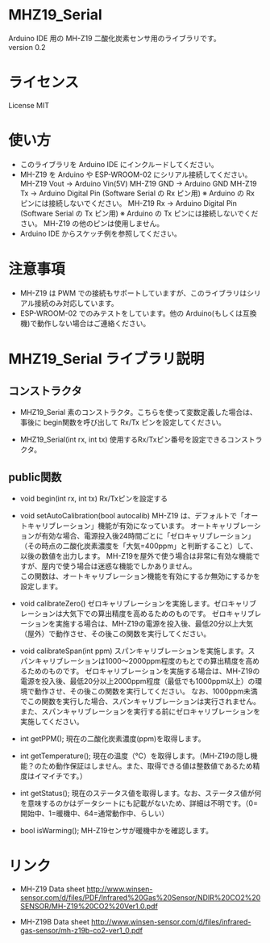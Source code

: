 # MHZ19_Serial 
Arduino IDE 用の MH-Z19 二酸化炭素センサ用のライブラリです。  
version 0.2

# ライセンス
License MIT

# 使い方

* このライブラリを Arduino IDE にインクルードしてください。
* MH-Z19 を Arduino や ESP-WROOM-02 にシリアル接続してください。
    MH-Z19 Vout → Arduino Vin(5V)
    MH-Z19 GND  → Arduino GND
    MH-Z19 Tx   → Arduino Digital Pin (Software Serial の Rx ピン用)  ※ Arduino の Rx ピンには接続しないでください。
    MH-Z19 Rx   → Arduino Digital Pin (Software Serial の Tx ピン用)  ※ Arduino の Tx ピンには接続しないでください。
    MH-Z19 の他のピンは使用しません。
* Arduino IDE からスケッチ例を参照してください。

# 注意事項

* MH-Z19 は PWM での接続もサポートしていますが、このライブラリはシリアル接続のみ対応しています。
* ESP-WROOM-02 でのみテストをしています。他の Arduino(もしくは互換機)で動作しない場合はご連絡ください。

# MHZ19_Serial ライブラリ説明

## コンストラクタ

* MHZ19_Serial
  素のコンストラクタ。こちらを使って変数定義した場合は、事後に begin関数を呼び出して Rx/Tx ピンを設定してください。

* MHZ19_Serial(int rx, int tx)
  使用するRx/Txピン番号を設定できるコンストラクタ。

## public関数

* void begin(int rx, int tx)
  Rx/Txピンを設定する
  
* void setAutoCalibration(bool autocalib)
  MH-Z19 は、デフォルトで「オートキャリブレーション」機能が有効になっています。
  オートキャリブレーションが有効な場合、電源投入後24時間ごとに「ゼロキャリブレーション」（その時点の二酸化炭素濃度を「大気=400ppm」と判断すること）して、以後の数値を出力します。
  MH-Z19を屋外で使う場合は非常に有効な機能ですが、屋内で使う場合は迷惑な機能でしかありません。  
  この関数は、オートキャリブレーション機能を有効にするか無効にするかを設定します。

* void calibrateZero()
  ゼロキャリブレーションを実施します。ゼロキャリブレーションは大気下での算出精度を高めるためのものです。
  ゼロキャリブレーションを実施する場合は、MH-Z19の電源を投入後、最低20分以上大気（屋外）で動作させ、その後この関数を実行してください。

* void calibrateSpan(int ppm)
  スパンキャリブレーションを実施します。スパンキャリブレーションは1000～2000ppm程度のもとでの算出精度を高めるためのものです。
  ゼロキャリブレーションを実施する場合は、MH-Z19の電源を投入後、最低20分以上2000ppm程度（最低でも1000ppm以上）の環境で動作させ、その後この関数を実行してください。
  なお、1000ppm未満でこの関数を実行した場合、スパンキャリブレーションは実行されません。  
  また、スパンキャリブレーションを実行する前にゼロキャリブレーションを実施してください。
  
* int getPPM();
  現在の二酸化炭素濃度(ppm)を取得します。
  
* int getTemperature();
  現在の温度（℃）を取得します。（MH-Z19の隠し機能？のため動作保証はしません。また、取得できる値は整数値であるため精度はイマイチです。）

* int getStatus();
  現在のステータス値を取得します。なお、ステータス値が何を意味するのかはデータシートにも記載がないため、詳細は不明です。（0=開始中、1=暖機中、64=通常動作中、らしい）

* bool isWarming();
  MH-Z19センサが暖機中かを確認します。

# リンク
* MH-Z19 Data sheet
  http://www.winsen-sensor.com/d/files/PDF/Infrared%20Gas%20Sensor/NDIR%20CO2%20SENSOR/MH-Z19%20CO2%20Ver1.0.pdf

* MH-Z19B Data sheet
  http://www.winsen-sensor.com/d/files/infrared-gas-sensor/mh-z19b-co2-ver1_0.pdf

